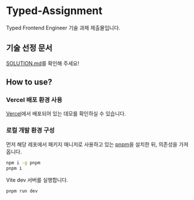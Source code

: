 # Typed-Assignment

Typed Frontend Engineer 기술 과제 제출물입니다.

## 기술 선정 문서

[SOLUTION.md](./SOLUTION.md)를 확인해 주세요!

## How to use?

### Vercel 배포 환경 사용

[Vercel](https://typed-assignment-dps0340.vercel.app/)에서 배포되어 있는 데모를 확인하실 수 있습니다.


### 로컬 개발 환경 구성

먼저 해당 레포에서 패키지 매니저로 사용하고 있는 [pnpm](https://pnpm.io/)을 설치한 뒤, 의존성을 가져옵니다.

```bash
npm i -g pnpm
pnpm i
```

Vite dev 서버를 실행합니다.

```bash
pnpm run dev
```

